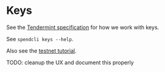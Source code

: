 # Keys

See the [Tendermint specification](https://github.com/tendermint/tendermint/blob/master/docs/spec/blockchain/encoding.md#public-key-cryptography) for how we work with keys.

See `spendcli keys --help`.

Also see the [testnet
tutorial](./join-testnet).

TODO: cleanup the UX and document this properly
